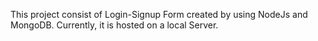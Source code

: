 This project consist of Login-Signup Form created by using NodeJs and MongoDB. Currently, it is hosted on a local Server.

